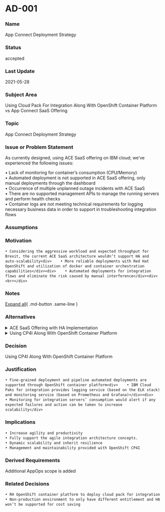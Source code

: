 

# AD-001

### Name

App Connect Deployment Strategy

### Status

accepted

### Last Update

2021-05-28

### Subject Area

Using Cloud Pack For Integration Along With OpenShift Container Platform vs App Connect SaaS Offering

### Topic

App Connect Deployment Strategy

### Issue or Problem Statement

As currently designed, using ACE SaaS offering on IBM cloud; we’ve experienced the following issues:<div>    • Lack of monitoring for container’s consumption (CPU/Memory)</div><div>    • Automated deployment is not supported in ACE SaaS offering, only manual deployments through the dashboard</div><div>    • Occurrence of multiple unplanned outage incidents with ACE SaaS</div><div>    • There are no supported management APIs to manage the running servers and perform health checks</div><div>    • Container logs are not meeting technical requirements for logging necessary business data in order to support in troubleshooting integration flows</div>

### Assumptions



### Motivation

    • Considering the aggressive workload and expected throughput for Brexit, the current ACE SaaS architecture wouldn’t support HA and auto-scalability<div>    • More reliable deployments with Red Hat OpenShift and utilization of docker and container orchestration capabilities</div><div>    • Automated deployments for integration flows and eliminate the risk caused by manual interference</div><div><br></div>

### Notes



[Expand all](#){ .md-button .same-line }

### Alternatives


    

<details markdown=1>
<summary markdown="span">ACE SaaS Offering with HA Implementation</summary>

<table>
    <caption></caption>
    <thead>
        <tr>
            <th></th>
            <th></th>
        </tr>
    </thead>
    <tr>
        <td> <strong>Name</strong> </td>
        <td>ACE SaaS Offering with HA Implementation</td>
    </tr>
    <tr>
        <td> <strong>Description</strong> </td>
        <td>ACE SaaS offering with HA implementation, which can be achieved by provisioning multiple instances in different geographical regions while considering an increase in the integration servers’ replicas</td>
    </tr>
    <tr>
        <td> <strong>Best Applied</strong> </td>
        <td></td>
    </tr>
    <tr>
        <td> <strong>Contraindications</strong> </td>
        <td></td>
    </tr>
</table>


</details>


    

<details markdown=1>
<summary markdown="span">Using CP4I Along With OpenShift Container Platform</summary>

<table>
    <caption></caption>
    <thead>
        <tr>
            <th></th>
            <th></th>
        </tr>
    </thead>
    <tr>
        <td> <strong>Name</strong> </td>
        <td>Using CP4I Along With OpenShift Container Platform</td>
    </tr>
    <tr>
        <td> <strong>Description</strong> </td>
        <td><div>Deployment strategy to be as follows:</div><div><br></div><div>Deployment of the integration flows over three different zones, In each zone, there are multiple integration server pods running ACE flows and processing the client requests with the implemented integration logic as in the figure below</div><div><br></div><div><br></div><div><img src="../../files/file_e7fe8d85650a2166.png" style="height: 530px; width: 557px;"><br></div><div><br></div><div><br></div><div>    • For HA implementation, the workload is completely balanced between two clusters deployed on two different regions. A global load balancer is configured to transfer the request between both regions. Both clusters are in completely different location geographically and in a different network. There is no internal network communication among them as in the below figure</div><div><br></div><div><br></div><img style="height: 607px; width: 821px;" src="../../files/file_4a830026e65fa2ce.png"></td>
    </tr>
    <tr>
        <td> <strong>Best Applied</strong> </td>
        <td></td>
    </tr>
    <tr>
        <td> <strong>Contraindications</strong> </td>
        <td></td>
    </tr>
</table>


</details>


    



### Decision

Using CP4I Along With OpenShift Container Platform

### Justification

    • Fine-grained deployment and pipeline automated deployments are supported through OpenShift container platform<div>    • IBM Cloud Paks for integration provides logging service (based on the ELK stack) and monitoring service (based on Prometheus and Grafana)</div><div>    • Monitoring for integration servers’ consumption would alert if any expected failures and action can be taken to increase scalability</div>

### Implications

    • Increase agility and productivity
    • Fully support the agile integration architecture concepts.
    • Dynamic scalability and inherit resilience
    • Management and maintainability provided with OpenShift CP4I

### Derived Requirements

Additional AppOps scope is added

### Related Decisions

    • RH OpenShift container platform to deploy cloud pack for integration
    • Non-production environment to only have different entitlement and HA won’t be supported for cost saving

